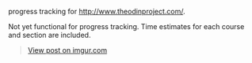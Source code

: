 progress tracking for http://www.theodinproject.com/. 

Not yet functional for progress tracking.  Time estimates for each course and section are included.

<blockquote class="imgur-embed-pub" lang="en" data-id="jUhElcD"><a href="//imgur.com/jUhElcD">View post on imgur.com</a></blockquote><script async src="//s.imgur.com/min/embed.js" charset="utf-8"></script>